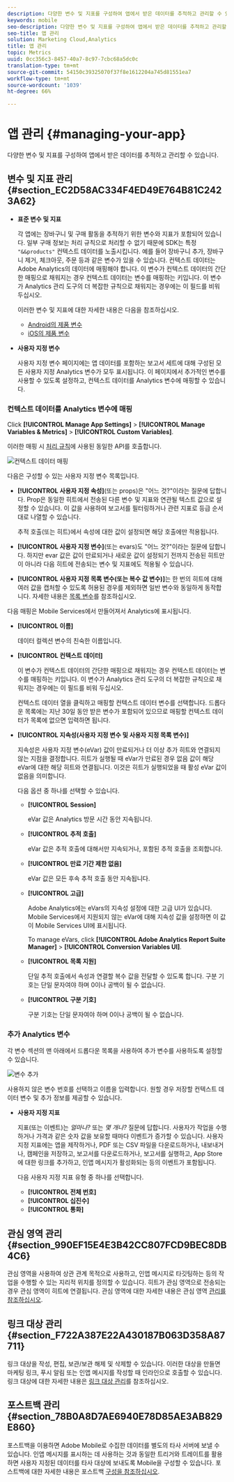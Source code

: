 ```yaml
---
description: 다양한 변수 및 지표를 구성하여 앱에서 받은 데이터를 추적하고 관리할 수 있습니다.
keywords: mobile
seo-description: 다양한 변수 및 지표를 구성하여 앱에서 받은 데이터를 추적하고 관리할 수 있습니다.
seo-title: 앱 관리
solution: Marketing Cloud,Analytics
title: 앱 관리
topic: Metrics
uuid: 0cc356c3-8457-40a7-8c97-7cbc68a5dc0c
translation-type: tm+mt
source-git-commit: 54150c39325070f37f8e1612204a745d81551ea7
workflow-type: tm+mt
source-wordcount: '1039'
ht-degree: 66%

---
```



# 앱 관리 {#managing-your-app}

다양한 변수 및 지표를 구성하여 앱에서 받은 데이터를 추적하고 관리할 수 있습니다.

## 변수 및 지표 관리 {#section_EC2D58AC334F4ED49E764B81C2423A62}

* **표준 변수 및 지표**

   각 앱에는 장바구니 및 구매 활동을 추적하기 위한 변수와 지표가 포함되어 있습니다. 일부 구매 정보는 처리 규칙으로 처리할 수 없기 때문에 SDK는 특정 `"&&products"` 컨텍스트 데이터를 노출시킵니다. 예를 들어 장바구니 추가, 장바구니 제거, 체크아웃, 주문 등과 같은 변수가 있을 수 있습니다. 컨텍스트 데이터는 Adobe Analytics의 데이터에 매핑해야 합니다. 이 변수가 컨텍스트 데이터의 간단한 매핑으로 채워지는 경우 컨텍스트 데이터는 변수를 매핑하는 키입니다. 이 변수가 Analytics 관리 도구의 더 복잡한 규칙으로 채워지는 경우에는 이 필드를 비워 두십시오.

   이러한 변수 및 지표에 대한 자세한 내용은 다음을 참조하십시오.

   * [Android의 제품 변수](/help/android/analytics-main/products/products.md)
   * [iOS의 제품 변수](/help/ios/analytics-main/products/products.md)

* **사용자 지정 변수**

   사용자 지정 변수 페이지에는 앱 데이터를 포함하는 보고서 세트에 대해 구성된 모든 사용자 지정 Analytics 변수가 모두 표시됩니다. 이 페이지에서 추가적인 변수를 사용할 수 있도록 설정하고, 컨텍스트 데이터를 Analytics 변수에 매핑할 수 있습니다.

### 컨텍스트 데이터를 Analytics 변수에 매핑

Click **[!UICONTROL Manage App Settings]** > **[!UICONTROL Manage Variables &amp; Metrics]** > **[!UICONTROL Custom Variables]**.

이러한 매핑 시 [처리 규칙](https://docs.adobe.com/content/help/ko-KR/analytics/admin/admin-tools/processing-rules/processing-rules.html)에 사용된 동일한 API를 호출합니다.

![컨텍스트 데이터 매핑](assets/custom_data_content.png)

다음은 구성할 수 있는 사용자 지정 변수 목록입니다.

* **[!UICONTROL 사용자 지정 속성]**(또는 props)은 &quot;어느 것?&quot;이라는 질문에 답합니다. Prop은 동일한 히트에서 전송된 다른 변수 및 지표와 연관될 텍스트 값으로 설정할 수 있습니다. 이 값을 사용하여 보고서를 필터링하거나 관련 지표로 등급 순서대로 나열할 수 있습니다.

   추적 호출(또는 히트)에서 속성에 대한 값이 설정되면 해당 호출에만 적용됩니다.

* **[!UICONTROL 사용자 지정 변수]**(또는 evars)도 &quot;어느 것?&quot;이라는 질문에 답합니다. 하지만 evar 값은 값이 만료되거나 새로운 값이 설정되기 전까지 전송된 히트만이 아니라 다음 히트에 전송되는 변수 및 지표에도 적용될 수 있습니다.
* **[!UICONTROL 사용자 지정 목록 변수(또는 복수 값 변수)]**&#x200B;는 한 번의 히트에 대해 여러 값을 캡처할 수 있도록 허용된 경우를 제외하면 일반 변수와 동일하게 동작합니다. 자세한 내용은 [목록 변수](https://docs.adobe.com/content/help/ko-KR/analytics/implementation/javascript-implementation/variables-analytics-reporting/page-variables.html)를 참조하십시오.

다음 매핑은 Mobile Services에서 만들어져서 Analytics에 표시됩니다.

* **[!UICONTROL 이름]**

   데이터 컬렉션 변수의 친숙한 이름입니다.

* **[!UICONTROL 컨텍스트 데이터]**

   이 변수가 컨텍스트 데이터의 간단한 매핑으로 채워지는 경우 컨텍스트 데이터는 변수를 매핑하는 키입니다. 이 변수가 Analytics 관리 도구의 더 복잡한 규칙으로 채워지는 경우에는 이 필드를 비워 두십시오.

   컨텍스트 데이터 열을 클릭하고 매핑할 컨텍스트 데이터 변수를 선택합니다. 드롭다운 목록에는 지난 30일 동안 받은 변수가 포함되어 있으므로 매핑할 컨텍스트 데이터가 목록에 없으면 입력하면 됩니다.

* **[!UICONTROL 지속성(사용자 지정 변수 및 사용자 지정 목록 변수)]**

   지속성은 사용자 지정 변수(eVar) 값이 만료되거나 더 이상 추가 히트와 연결되지 않는 지점을 결정합니다. 히트가 실행될 때 eVar가 만료된 경우 없음 값이 해당 eVar에 대한 해당 히트와 연결됩니다. 이것은 히트가 실행되었을 때 활성 eVar 값이 없음을 의미합니다.

   다음 옵션 중 하나를 선택할 수 있습니다.

   * **[!UICONTROL Session]**

      eVar 값은 Analytics 방문 시간 동안 지속됩니다.

   * **[!UICONTROL 추적 호출]**

      eVar 값은 추적 호출에 대해서만 지속되거나, 포함된 추적 호출을 조회합니다.

   * **[!UICONTROL 만료 기간 제한 없음]**

      eVar 값은 모든 후속 추적 호출 동안 지속됩니다.
   * **[!UICONTROL 고급]**

      Adobe Analytics에는 eVars의 지속성 설정에 대한 고급 UI가 있습니다. Mobile Services에서 지원되지 않는 eVar에 대해 지속성 값을 설정하면 이 값이 Mobile Services UI에 표시됩니다.

      To manage eVars, click **[!UICONTROL Adobe Analytics Report Suite Manager]** > **[!UICONTROL Conversion Variables UI]**.

   * **[!UICONTROL 목록 지원]**

      단일 추적 호출에서 속성과 연결할 복수 값을 전달할 수 있도록 합니다. 구분 기호는 단일 문자여야 하며 0이나 공백이 될 수 없습니다.

   * **[!UICONTROL 구분 기호]**

      구분 기호는 단일 문자여야 하며 0이나 공백이 될 수 없습니다.

### 추가 Analytics 변수

각 변수 섹션의 맨 아래에서 드롭다운 목록을 사용하여 추가 변수를 사용하도록 설정할 수 있습니다.

![변수 추가](assets/add_variable.png)

사용하지 않은 변수 번호를 선택하고 이름을 입력합니다. 원할 경우 저장할 컨텍스트 데이터 변수 및 추가 정보를 제공할 수 있습니다.

* **사용자 지정 지표**

   지표(또는 이벤트)는 *얼마나?* 또는 *몇 개나?* 질문에 답합니다. 사용자가 작업을 수행하거나 가격과 같은 숫자 값을 보유할 때마다 이벤트가 증가할 수 있습니다. 사용자 지정 지표에는 앱을 제작하거나, PDF 또는 CSV 파일을 다운로드하거나, 내보내거나, 캠페인을 저장하고, 보고서를 다운로드하거나, 보고서를 실행하고, App Store에 대한 링크를 추가하고, 인앱 메시지가 활성화되는 등의 이벤트가 포함됩니다.

   다음 사용자 지정 지표 유형 중 하나를 선택합니다.

   * **[!UICONTROL 전체 번호]**
   * **[!UICONTROL 십진수]**
   * **[!UICONTROL 통화]**

## 관심 영역 관리{#section_990EF15E4E3B42CC807FCD9BEC8DB4C6}

관심 영역을 사용하여 상관 관계 목적으로 사용하고, 인앱 메시지로 타깃팅하는 등의 작업을 수행할 수 있는 지리적 위치를 정의할 수 있습니다. 히트가 관심 영역으로 전송되는 경우 관심 영역이 히트에 연결됩니다. 관심 영역에 대한 자세한 내용은 관심 영역 [관리를 참조하십시오](/help/using/location/t-manage-points.md).

## 링크 대상 관리{#section_F722A387E22A430187B063D358A87711}

링크 대상을 작성, 편집, 보관/보관 해제 및 삭제할 수 있습니다. 이러한 대상을 만들면 마케팅 링크, 푸시 알림 또는 인앱 메시지를 작성할 때 인라인으로 호출할 수 있습니다. 링크 대상에 대한 자세한 내용은 [링크 대상 관리](/help/using/acquisition-main/c-manage-link-destinations/t-archive-unarchive-link-destinations.md)를 참조하십시오.

## 포스트백 관리 {#section_78B0A8D7AE6940E78D85AE3AB829E860}

포스트백을 이용하면 Adobe Mobile로 수집한 데이터를 별도의 타사 서버에 보낼 수 있습니다. 인앱 메시지를 표시하는 데 사용하는 것과 동일한 트리거와 트레이트를 활용하면 사용자 지정된 데이터를 타사 대상에 보내도록 Mobile을 구성할 수 있습니다. 포스트백에 대한 자세한 내용은 포스트백 [구성을 참조하십시오](/help/using/c-manage-app-settings/c-mob-confg-app/signals.md).
